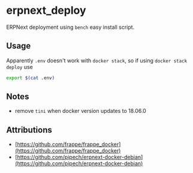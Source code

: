 # erpnext_deploy

ERPNext deployment using `bench` easy install script.

## Usage

Apparently `.env` doesn't work with `docker stack`, so if using `docker stack deploy` use

```sh
export $(cat .env)
```

## Notes

- remove `tini` when docker version updates to 18.06.0

## Attributions

- [https://github.com/frappe/frappe_docker](https://github.com/frappe/frappe_docker)
- [https://github.com/pipech/erpnext-docker-debian](https://github.com/pipech/erpnext-docker-debian)
